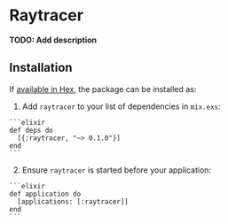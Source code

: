# Raytracer

**TODO: Add description**

## Installation

If [available in Hex](https://hex.pm/docs/publish), the package can be installed as:

  1. Add `raytracer` to your list of dependencies in `mix.exs`:

    ```elixir
    def deps do
      [{:raytracer, "~> 0.1.0"}]
    end
    ```

  2. Ensure `raytracer` is started before your application:

    ```elixir
    def application do
      [applications: [:raytracer]]
    end
    ```

